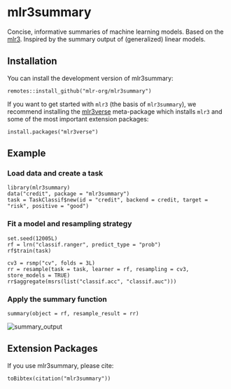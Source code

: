 
# mlr3summary

<!-- badges: start -->
<!-- badges: end -->

Concise, informative summaries of machine learning models.
Based on the [mlr3](https://github.com/mlr-org).
Inspired by the summary output of (generalized) linear models.


## Installation

You can install the development version of mlr3summary: 

```{r eval = FALSE}
remotes::install_github("mlr-org/mlr3summary")
```

If you want to get started with `mlr3` (the basis of `mlr3summary`), we recommend installing the [mlr3verse](https://mlr3verse.mlr-org.com/) meta-package which installs `mlr3` and some of the most important extension packages:
```{r eval = FALSE}
install.packages("mlr3verse")
```

## Example

### Load data and create a task

```{r}
library(mlr3summary)
data("credit", package = "mlr3summary")
task = TaskClassif$new(id = "credit", backend = credit, target = "risk", positive = "good")
```

### Fit a model and resampling strategy

```{r}
set.seed(12005L)
rf = lrn("classif.ranger", predict_type = "prob")
rf$train(task)

cv3 = rsmp("cv", folds = 3L)
rr = resample(task = task, learner = rf, resampling = cv3, store_models = TRUE)
rr$aggregate(msrs(list("classif.acc", "classif.auc")))

```

### Apply the summary function

```{r}
summary(object = rf, resample_result = rr)
```
![summary_output](https://github.com/slds-lmu/mlr3summary/assets/25373845/84b6cf8f-72d6-42ae-8218-5df1623008a3)

## Extension Packages

If you use mlr3summary, please cite: 
```{r echo = FALSE, comment = ""}
toBibtex(citation("mlr3summary"))
```

